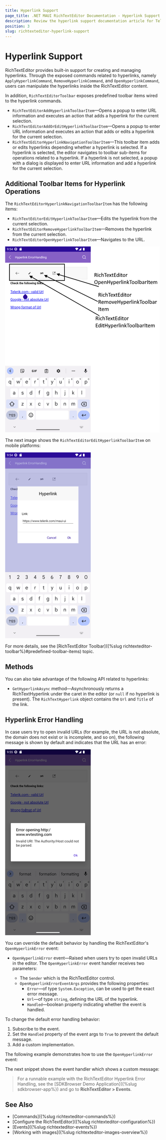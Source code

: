 ```yaml
---
title: Hyperlink Support
page_title: .NET MAUI RichTextEditor Documentation - Hyperlink Support
description: Review the hyperlink support documentation article for Telerik RichTextEditor for .NET MAUI control.
position: 3
slug: richtexteditor-hyperlink-support
---
```


# Hyperlink Support

RichTextEditor provides built-in support for creating and managing hyperlinks. Through the exposed commands related to hyperlinks, namely `ApplyHyperlinkCommand`, `RemoveHyperlinkCommand`, and `OpenHyperlinkCommand`, users can manipulate the hyperlinks inside the RichTextEditor content.

In addition, `RichTextEditorToolbar` exposes predefined toolbar items wired to the hyperlink commands. 

* `RichTextEditorAddHyperlinkToolbarItem`&mdash;Opens a popup to enter URL information and executes an action that adds a hyperlink for the current selection.
* `RichTextEditorAddOrEditHyperlinkToolbarItem`&mdash;Opens a popup to enter URL information and executes an action that adds or edits a hyperlink for the current selection.
* `RichTextEditorHyperlinkNavigationToolbarItem`&mdash;This toolbar item adds or edits hyperlinks depending whether a hyperlink is selected. If a hyperlink is selected, the editor navigates to toolbar sub-items for operations related to a hyperlink. If a hyperlink is not selected, a popup with a dialog is displayed to enter URL information and add a hyperlink for the current selection.

## Additional Toolbar Items for Hyperlink Operations

The `RichTextEditorHyperlinkNavigationToolbarItem` has the following items:

* `RichTextEditorEditHyperlinkToolbarItem`&mdash;Edits the hyperlink from the current selection.
* `RichTextEditorRemoveHyperlinkToolbarItem`&mdash;Removes the hyperlink from the current selection.
* `RichTextEditorOpenHyperlinkToolbarItem`&mdash;Navigates to the URL.

![.NET MAUI RichTextEditor Hyperlink Navigation](images/rte-hyperlink-toolbar.png)

The next image shows the `RichTextEditorEditHyperlinkToolbarItem` on mobile platforms:

![.NET MAUI RichTextEditor Hyperlink Navigation](images/rte-hyperlink-edit.png)

For more details, see the [RichTextEditor Toolbar]({%slug richtexteditor-toolbar%}#predefined-toolbar-items) topic.

## Methods

You can also take advantage of the following API related to hyperlinks:

* `GetHyperlinkAsync` method&mdash;Asynchronously returns a RichTextHyperlink under the caret in the editor (or `null` if no hyperlink is present). The `RichTextHyperlink` object contains the `Url` and `Title` of the link.

## Hyperlink Error Handling

In case users try to open invalid URLs (for example, the URL is not absolute, the domain does not exist or is incomplete, and so on), the following message is shown by default and indicates that the URL has an error:

![.NET MAUI RichTextEditor Hyperlink Error Handling](images/rte-hyperlink-error-handling.png)

You can override the default behavior by handling the RichTextEditor's `OpenHyperlinkError` event:

* `OpenHyperlinkError` event&mdash;Raised when users try to open invalid URLs in the editor. The `OpenHyperlinkError` event handler receives two parameters:

	* The <code>Sender</code> which is the RichTextEditor control.
	* `OpenHyperlinkErrorEventArgs` provides the following properties:
		* `Error`&mdash;of type `System.Exception`, can be used to get the exact error message.
		* `Url`&mdash;of type `string`, defining the URL of the hyperlink.
		* `Handled`&mdash;boolean property indicating whether the event is handled.

To change the default error handling behavior:

1. Subscribe to the event.
1. Set the <code>Handled</code> property of the event args to `True` to prevent the default message.
1. Add a custom implementation. 

The following example demonstrates how to use the `OpenHyperlinkError` event:

<snippet id='richtexteditor-hyperlinkerrorhandling-xaml' />

The next snippet shows the event handler which shows a custom message:

<snippet id='richtexteditor-hyperlinkerrorhandling-code' />

> For a runnable example with the RichTextEditor Hyperlink Error Handling, see the [SDKBrowser Demo Application]({%slug sdkbrowser-app%}) and go to **RichTextEditor > Events**.

## See Also

- [Commands]({%slug richtexteditor-commands%})
- [Configure the RichTextEditor]({%slug richtexteditor-configuration%})
- [Events]({%slug richtexteditor-events%})
- [Working with images]({%slug richtexteditor-images-overview%})